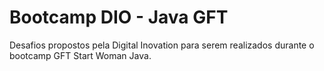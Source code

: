﻿# Bootcamp DIO - Java GFT
 
Desafios propostos pela Digital Inovation para serem realizados durante o bootcamp GFT Start Woman Java.
